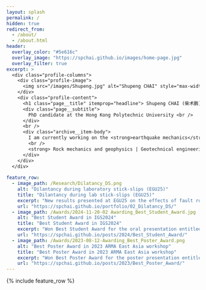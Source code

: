 ```yaml
---
layout: splash
permalink: /
hidden: true
redirect_from: 
  - /about/
  - /about.html
header:
  overlay_color: "#5e616c"
  overlay_image: "https://spchai.github.io/images/home-page.jpg"
  overlay_filter: true
excerpt: >
  <div class="profile-columns">
    <div class="profile-image">
      <img src="/images/Shupeng.jpg" alt="Shupeng CHAI" style="max-width: 250px; border-radius: 50%;" >
    </div>
    <div class="profile-content">
      <h1 class="page__title" itemprop="headline"> Shupeng CHAI (柴术鹏) </h1>
      <div class="page__subtitle">
        PhD candidate at the Hong Kong Polytechnic University <br /> 
      </div>
      <br /> 
      <div class="archive__item-body">
        I am currently working on the <strong>earthquake mechanics</strong> through integrated <em>laboratory experiments</em> and <em>numerical simulations</em>.  <br /> 
        <br />
        <strong> Rock mechanics and geophysics | Geotechnical engineering | Planetary geomechanics | Mining backfill</strong>
      </div>      
    </div>
  </div>
  
feature_row:
  - image_path: /Research/Dilatancy_DS.png
    alt: "Dilantancy during laboratory stick-slips (EGU25)"
    title: "Dilantancy during lab stick-slips (EGU25)"
    excerpt: "New results presented at EGU25 on the effects of fault roughness on dilatancy behavior observed from controlled laboratory experiments"
    url: "https://spchai.github.io/portfolio/02_Dilatancy_DS/"
  - image_path: /Awards/2024-11-20-02 Awarding_Best_Student_Award.jpg
    alt: "Best Student Award in IGS2024"
    title: "Best Student Award in IGS2024"
    excerpt: "Won Best Student Award for the oral presentation entitled New insights into stress conditions on rock discontinuities in laboratory shear tests in the <em>2024 International Geomechanics</em> Conference"
    url: "https://spchai.github.io/posts/2024/Best_Student_Award/"
  - image_path: /Awards/2023-08-12-Awarding_Best_Poster_Award.png
    alt: "Best Poster Award in 2023 ARMA East Asia workshop"
    title: "Best Poster Award in 2023 ARMA East Asia workshop"
    excerpt: "Won Best Poster Award for the poster presentation entitled Stress analyses of laboratory shear tests in <em>2023 ARMA East Asia Geomechanics Workshop</em> held on 11 – 12 August in Hong Kong"
    url: "https://spchai.github.io/posts/2023/Best_Poster_Award/"
---
```


{% include feature_row %}


<!-- 
header:
  overlay_color: "#5e616c"
  overlay_image: "https://spchai.github.io/images/home-page.jpg"

<br />      
    <div class="body-social-links">
      <a href="mailto:shupeng.chai@connect.polyu.hk">
        <img src="/images/icons/email.svg" alt="Email" class="icon-pad-right" style="height:32px;">
      </a>
      <a href="https://scholar.google.com/citations?user=xyXuDXUAAAAJ&hl=en">
        <img src="/images/icons/google-scholar.svg" alt="Google Scholar" class="icon-pad-right" style="height:32px;">
      </a>
      <a href="https://orcid.org/0000-0003-3600-6132">
        <img src="/images/icons/orcid.svg" alt="ORCID" class="icon-pad-right" style="height:32px;">
      </a>
      <a href="https://www.researchgate.net/profile/Shupeng-Chai">
        <img src="/images/icons/researchgate.svg" alt="ResearchGate" class="icon-pad-right" style="height:32px;">
      </a>
      <a href="https://www.scopus.com/authid/detail.uri?authorId=57908582600">
        <img src="/images/icons/scopus.svg" alt="Scopus" class="icon-pad-right" style="height:32px;">
      </a>
      <a href="https://www.linkedin.com/in/chaishupeng/?locale=en_US">
        <img src="/images/icons/linkedin.svg" alt="LinkedIn" class="icon-pad-right" style="height:32px;">
      </a>
      <a href="https://spchai.github.io/files/CV_ShupengChai_250407.pdf">
        <img src="/images/icons/cv.svg" alt="CV" class="icon-pad-right" style="height:32px;">
      </a>
    </div> -->